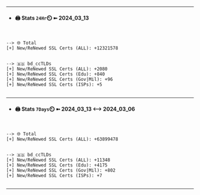 

---
- #### 🖨️ **Stats** `24Hr`⏲️ ➼ 2024_03_13
```console


--> 🌐 Total
[+] New/ReNewed SSL Certs (ALL): +12321578


--> 🇧🇩 bd_ccTLDs
[+] New/ReNewed SSL Certs (ALL): +2080
[+] New/ReNewed SSL Certs (Edu): +840
[+] New/ReNewed SSL Certs (Gov|Mil): +96
[+] New/ReNewed SSL Certs (ISPs): +5


```

---
- #### 🖨️ **Stats** `7Days`⏲️ ➼ 2024_03_13 <--> 2024_03_06
```console


--> 🌐 Total
[+] New/ReNewed SSL Certs (ALL): +63899478


--> 🇧🇩 bd_ccTLDs
[+] New/ReNewed SSL Certs (ALL): +11348
[+] New/ReNewed SSL Certs (Edu): +4175
[+] New/ReNewed SSL Certs (Gov|Mil): +802
[+] New/ReNewed SSL Certs (ISPs): +7


```

---

